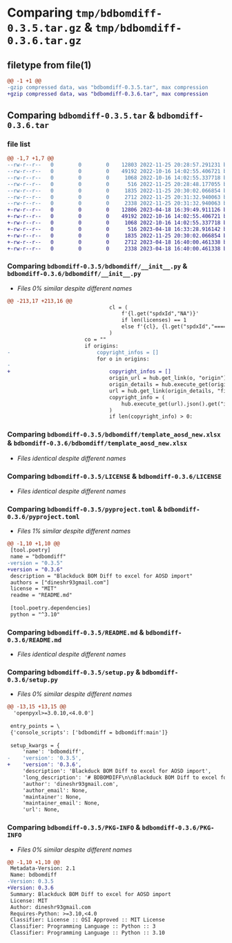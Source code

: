 # Comparing `tmp/bdbomdiff-0.3.5.tar.gz` & `tmp/bdbomdiff-0.3.6.tar.gz`

## filetype from file(1)

```diff
@@ -1 +1 @@
-gzip compressed data, was "bdbomdiff-0.3.5.tar", max compression
+gzip compressed data, was "bdbomdiff-0.3.6.tar", max compression
```

## Comparing `bdbomdiff-0.3.5.tar` & `bdbomdiff-0.3.6.tar`

### file list

```diff
@@ -1,7 +1,7 @@
--rw-r--r--   0        0        0    12803 2022-11-25 20:28:57.291231 bdbomdiff-0.3.5/bdbomdiff/__init__.py
--rw-r--r--   0        0        0    49192 2022-10-16 14:02:55.406721 bdbomdiff-0.3.5/bdbomdiff/template_aosd_new.xlsx
--rw-r--r--   0        0        0     1068 2022-10-16 14:02:55.337718 bdbomdiff-0.3.5/LICENSE
--rw-r--r--   0        0        0      516 2022-11-25 20:28:48.177055 bdbomdiff-0.3.5/pyproject.toml
--rw-r--r--   0        0        0     1835 2022-11-25 20:30:02.066854 bdbomdiff-0.3.5/README.md
--rw-r--r--   0        0        0     2712 2022-11-25 20:31:32.940063 bdbomdiff-0.3.5/setup.py
--rw-r--r--   0        0        0     2338 2022-11-25 20:31:32.940063 bdbomdiff-0.3.5/PKG-INFO
+-rw-r--r--   0        0        0    12806 2023-04-18 16:39:49.911126 bdbomdiff-0.3.6/bdbomdiff/__init__.py
+-rw-r--r--   0        0        0    49192 2022-10-16 14:02:55.406721 bdbomdiff-0.3.6/bdbomdiff/template_aosd_new.xlsx
+-rw-r--r--   0        0        0     1068 2022-10-16 14:02:55.337718 bdbomdiff-0.3.6/LICENSE
+-rw-r--r--   0        0        0      516 2023-04-18 16:33:28.916142 bdbomdiff-0.3.6/pyproject.toml
+-rw-r--r--   0        0        0     1835 2022-11-25 20:30:02.066854 bdbomdiff-0.3.6/README.md
+-rw-r--r--   0        0        0     2712 2023-04-18 16:40:00.461338 bdbomdiff-0.3.6/setup.py
+-rw-r--r--   0        0        0     2338 2023-04-18 16:40:00.461338 bdbomdiff-0.3.6/PKG-INFO
```

### Comparing `bdbomdiff-0.3.5/bdbomdiff/__init__.py` & `bdbomdiff-0.3.6/bdbomdiff/__init__.py`

 * *Files 0% similar despite different names*

```diff
@@ -213,17 +213,16 @@
                                 cl = (
                                     f'{l.get("spdxId","NA")}'
                                     if len(licenses) == 1
                                     else f'{cl}, {l.get("spdxId","============")}'
                                 )
                         co = ""
                         if origins:
-                            copyright_infos = []
                             for o in origins:
-
+                                copyright_infos = []
                                 origin_url = hub.get_link(o, "origin")
                                 origin_details = hub.execute_get(origin_url).json()
                                 url = hub.get_link(origin_details, "file-copyrights")
                                 copyright_info = (
                                     hub.execute_get(url).json().get("items", [])
                                 )
                                 if len(copyright_info) > 0:
```

### Comparing `bdbomdiff-0.3.5/bdbomdiff/template_aosd_new.xlsx` & `bdbomdiff-0.3.6/bdbomdiff/template_aosd_new.xlsx`

 * *Files identical despite different names*

### Comparing `bdbomdiff-0.3.5/LICENSE` & `bdbomdiff-0.3.6/LICENSE`

 * *Files identical despite different names*

### Comparing `bdbomdiff-0.3.5/pyproject.toml` & `bdbomdiff-0.3.6/pyproject.toml`

 * *Files 1% similar despite different names*

```diff
@@ -1,10 +1,10 @@
 [tool.poetry]
 name = "bdbomdiff"
-version = "0.3.5"
+version = "0.3.6"
 description = "Blackduck BOM Diff to excel for AOSD import"
 authors = ["dineshr93gmail.com"]
 license = "MIT"
 readme = "README.md"
 
 [tool.poetry.dependencies]
 python = "^3.10"
```

### Comparing `bdbomdiff-0.3.5/README.md` & `bdbomdiff-0.3.6/README.md`

 * *Files identical despite different names*

### Comparing `bdbomdiff-0.3.5/setup.py` & `bdbomdiff-0.3.6/setup.py`

 * *Files 0% similar despite different names*

```diff
@@ -13,15 +13,15 @@
  'openpyxl>=3.0.10,<4.0.0']
 
 entry_points = \
 {'console_scripts': ['bdbomdiff = bdbomdiff:main']}
 
 setup_kwargs = {
     'name': 'bdbomdiff',
-    'version': '0.3.5',
+    'version': '0.3.6',
     'description': 'Blackduck BOM Diff to excel for AOSD import',
     'long_description': '# BDBOMDIFF\n\nBlackduck BOM Diff to excel for AOSD import\n\n## Description\n\nThis is intended for finding new OSS component to be imported into AOSD\n\n## Getting Started\n\n### Dependencies\n\n- Blackduck\n- importlib-resources\n- openpyxl\n\n### Installing\n\n- pip install bdbomdiff\n\n### Executing program\n\n- How to run the program\n\n```\n<!-- on the folder it is running place this blackduck config file for blackduck library-->\n.restconfig.json\n{\n    <!-- make sure Blackduck_url should not end with slash -->\n  "baseurl": "Blackduck_url",\n  "api_token": "API_KEY",\n  "insecure": true,\n  "debug": false\n}\n\nbdbomdiff PROJECT_NAME NEW_VERSION OLD_VERSION -o OUTPUT_DIR\n\n```\n\n## Help\n\nAny advise for common problems or issues.\n\n```\n>bdbomdiff -h\nusage: Retreive BOM component info for the given project and version [-h] -o O [-l LIMIT | -u | -r] [-v] [-c] project_name version oldversion\n\npositional arguments:\n  project_name\n  version\n  oldversion\n\noptions:\n  -h, --help            show this help message and exit\n  -o O                  Output directory\n  -l LIMIT, --limit LIMIT\n                        Set limit on number of components to retrieve\n  -u, --unreviewed\n  -r, --reviewed\n  -v, --vulnerabilities\n                        Get the vulnerability info for each of the components\n  -c, --custom_fields   Get the custom field info for each of the components\n```\n\n## Authors\n\nDinesh Ravi\n\n## Version History\n\n- 0.3.0\n  - get license, homepage url, description, copyright and files info,\n- 0.2.0\n  - Documentation update\n- 0.1.0\n  - Initial Release\n\n## License\n\nThis project is licensed under the MIT License - see the [MIT](LICENSE) file for details\n\n## Acknowledgments\n\n- [openpyxl](https://pypi.org/project/openpyxl/)\n- [Blackduck](https://pypi.org/project/blackduck/)\n- [importlib-resources](https://pypi.org/project/importlib-resources/)\n',
     'author': 'dineshr93gmail.com',
     'author_email': None,
     'maintainer': None,
     'maintainer_email': None,
     'url': None,
```

### Comparing `bdbomdiff-0.3.5/PKG-INFO` & `bdbomdiff-0.3.6/PKG-INFO`

 * *Files 0% similar despite different names*

```diff
@@ -1,10 +1,10 @@
 Metadata-Version: 2.1
 Name: bdbomdiff
-Version: 0.3.5
+Version: 0.3.6
 Summary: Blackduck BOM Diff to excel for AOSD import
 License: MIT
 Author: dineshr93gmail.com
 Requires-Python: >=3.10,<4.0
 Classifier: License :: OSI Approved :: MIT License
 Classifier: Programming Language :: Python :: 3
 Classifier: Programming Language :: Python :: 3.10
```

